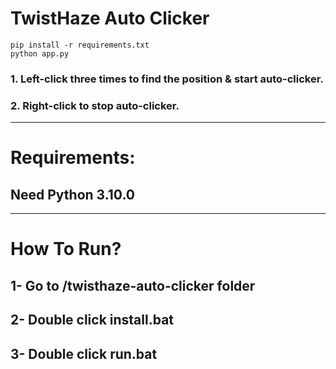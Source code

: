 # TwistHaze Auto Clicker 
```pip install -r requirements.txt```<Br>
```python app.py```
### 1. Left-click three times to find the position & start auto-clicker.
### 2. Right-click to stop auto-clicker.

------------------------------------------------------------------------------------------------
# Requirements:
## Need Python 3.10.0

------------------------------------------------------------------------------------------------
# How To Run?
## 1- Go to /twisthaze-auto-clicker folder
## 2- Double click install.bat
## 3- Double click run.bat
